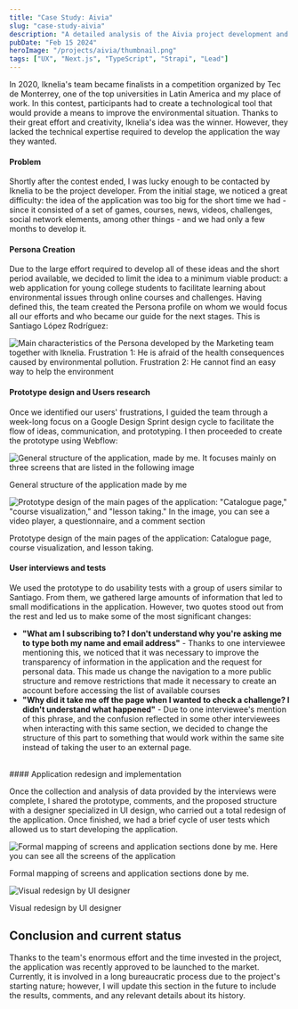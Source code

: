```yaml
---
title: "Case Study: Aivia"
slug: "case-study-aivia"
description: "A detailed analysis of the Aivia project development and implementation"
pubDate: "Feb 15 2024"
heroImage: "/projects/aivia/thumbnail.png"
tags: ["UX", "Next.js", "TypeScript", "Strapi", "Lead"]
---
```


In 2020, Iknelia's team became finalists in a competition organized by Tec de Monterrey, one of the top universities in Latin America and my place of work. In this contest, participants had to create a technological tool that would provide a means to improve the environmental situation. Thanks to their great effort and creativity, Iknelia's idea was the winner. However, they lacked the technical expertise required to develop the application the way they wanted.

#### Problem

Shortly after the contest ended, I was lucky enough to be contacted by Iknelia to be the project developer. From the initial stage, we noticed a great difficulty: the idea of the application was too big for the short time we had - since it consisted of a set of games, courses, news, videos, challenges, social network elements, among other things - and we had only a few months to develop it.

#### Persona Creation

Due to the large effort required to develop all of these ideas and the short period available, we decided to limit the idea to a minimum viable product: a web application for young college students to facilitate learning about environmental issues through online courses and challenges. Having defined this, the team created the Persona profile on whom we would focus all our efforts and who became our guide for the next stages. This is Santiago López Rodríguez:

![Main characteristics of the Persona developed by the Marketing team together with Iknelia. Frustration 1: He is afraid of the health consequences caused by environmental pollution. Frustration 2: He cannot find an easy way to help the environment](/projects/aivia/01-persona-en.png)


#### Prototype design and Users research

Once we identified our users' frustrations, I guided the team through a week-long focus on a Google Design Sprint design cycle to facilitate the flow of ideas, communication, and prototyping. I then proceeded to create the prototype using Webflow:

![General structure of the application, made by me. It focuses mainly on three screens that are listed in the following image](/projects/aivia/02-mapa.png)

General structure of the application made by me


![Prototype design of the main pages of the application: "Catalogue page," "course visualization," and "lesson taking." In the image, you can see a video player, a questionnaire, and a comment section](/projects/aivia/03-prototipo.png)

Prototype design of the main pages of the application: Catalogue page, course visualization, and lesson taking.

#### User interviews and tests

We used the prototype to do usability tests with a group of users similar to Santiago. From them, we gathered large amounts of information that led to small modifications in the application. However, two quotes stood out from the rest and led us to make some of the most significant changes:

- **"What am I subscribing to? I don't understand why you're asking me to type both my name and email address"** - Thanks to one interviewee mentioning this, we noticed that it was necessary to improve the transparency of information in the application and the request for personal data. This made us change the navigation to a more public structure and remove restrictions that made it necessary to create an account before accessing the list of available courses
- **"Why did it take me off the page when I wanted to check a challenge? I didn't understand what happened"** - Due to one interviewee's mention of this phrase, and the confusion reflected in some other interviewees when interacting with this same section, we decided to change the structure of this part to something that would work within the same site instead of taking the user to an external page.


<br />
#### Application redesign and implementation

Once the collection and analysis of data provided by the interviews were complete, I shared the prototype, comments, and the proposed structure with a designer specialized in UI design, who carried out a total redesign of the application. Once finished, we had a brief cycle of user tests which allowed us to start developing the application.

![Formal mapping of screens and application sections done by me. Here you can see all the screens of the application](/projects/aivia/04-mapa-2.png)

Formal mapping of screens and application sections done by me.

![Visual redesign by UI designer](/projects/aivia/05-redisenio.png)

Visual redesign by UI designer

## Conclusion and current status

Thanks to the team's enormous effort and the time invested in the project, the application was recently approved to be launched to the market. Currently, it is involved in a long bureaucratic process due to the project's starting nature; however, I will update this section in the future to include the results, comments, and any relevant details about its history.
